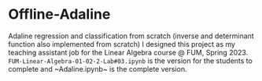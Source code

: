# Offline-Adaline

Adaline regression and classification from scratch (inverse and determinant function also implemented from scratch)
I designed this project as my teaching assistant job for the Linear Algebra course @ FUM, Spring 2023.
`FUM-Linear-Algebra-01-02-2-Lab#03.ipynb` is the version for the students to complete and ~Adaline.ipynb~ is the complete version.
